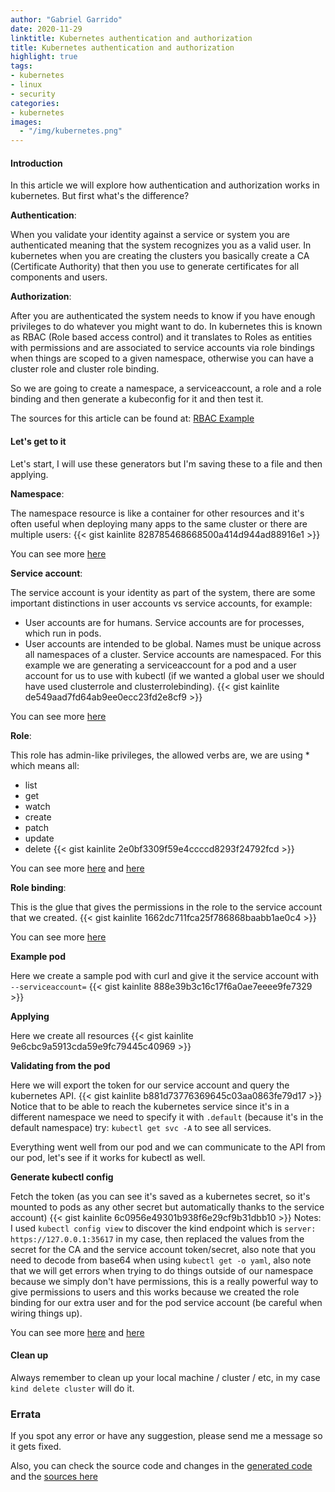 ```yaml
---
author: "Gabriel Garrido"
date: 2020-11-29
linktitle: Kubernetes authentication and authorization
title: Kubernetes authentication and authorization
highlight: true
tags:
- kubernetes
- linux
- security
categories:
- kubernetes
images:
  - "/img/kubernetes.png"
---
```


#### Introduction
In this article we will explore how authentication and authorization works in kubernetes. But first what's the difference?

**Authentication**:

When you validate your identity against a service or system you are authenticated meaning that the system recognizes you as a valid user. In kubernetes when you are creating the clusters you basically create a CA (Certificate Authority) that then you use to generate certificates for all components and users.

**Authorization**:

After you are authenticated the system needs to know if you have enough privileges to do whatever you might want to do. In kubernetes this is known as RBAC (Role based access control) and it translates to Roles as entities with permissions and are associated to service accounts via role bindings when things are scoped to a given namespace, otherwise you can have a cluster role and cluster role binding.

So we are going to create a namespace, a serviceaccount, a role and a role binding and then generate a kubeconfig for it and then test it.

The sources for this article can be found at: [RBAC Example](https://github.com/kainlite/rbac-example)

#### Let's get to it
Let's start, I will use these generators but I'm saving these to a file and then applying.

**Namespace**:

The namespace resource is like a container for other resources and it's often useful when deploying many apps to the same cluster or there are multiple users:
{{< gist kainlite 828785468668500a414d944ad88916e1 >}}

You can see more [here](https://kubernetes.io/docs/concepts/overview/working-with-objects/namespaces/)

**Service account**:

The service account is your identity as part of the system, there are some important distinctions in user accounts vs service accounts, for example:
* User accounts are for humans. Service accounts are for processes, which run in pods.
* User accounts are intended to be global. Names must be unique across all namespaces of a cluster. Service accounts are namespaced.
For this example we are generating a serviceaccount for a pod and a user account for us to use with kubectl (if we wanted a global user we should have used clusterrole and clusterrolebinding).
{{< gist kainlite de549aad7fd64ab9ee0ecc23fd2e8cf9 >}}

You can see more [here](https://kubernetes.io/docs/reference/access-authn-authz/authentication/)

**Role**:

This role has admin-like privileges, the allowed verbs are, we are using \* which means all:
* list
* get
* watch
* create
* patch
* update
* delete
{{< gist kainlite 2e0bf3309f59e4ccccd8293f24792fcd >}}

You can see more [here](https://kubernetes.io/docs/reference/access-authn-authz/authorization/#determine-the-request-verb)
and [here](https://kubernetes.io/docs/reference/access-authn-authz/rbac/#clusterrole-example)

**Role binding**:

This is the glue that gives the permissions in the role to the service account that we created.
{{< gist kainlite 1662dc711fca25f786868baabb1ae0c4 >}}

You can see more [here](https://kubernetes.io/docs/reference/access-authn-authz/rbac/#clusterrolebinding-example)

**Example pod**

Here we create a sample pod with curl and give it the service account with `--serviceaccount=`
{{< gist kainlite 888e39b3c16c17f6a0ae7eeee9fe7329 >}}

**Applying**

Here we create all resources
{{< gist kainlite 9e6cbc9a5913cda59e9fc79445c40969 >}}

**Validating from the pod**

Here we will export the token for our service account and query the kubernetes API.
{{< gist kainlite b881d73776369645c03aa0863fe79d17 >}}
Notice that to be able to reach the kubernetes service since it's in a different namespace we need to specify it with `.default` (because it's in the default namespace) try: `kubectl get svc -A` to see all services.

Everything went well from our pod and we can communicate to the API from our pod, let's see if it works for kubectl as well.

**Generate kubectl config**

Fetch the token (as you can see it's saved as a kubernetes secret, so it's mounted to pods as any other secret but automatically thanks to the service account)
{{< gist kainlite 6c0956e49301b938f6e29cf9b31dbb10 >}}
Notes: I used `kubectl config view` to discover the kind endpoint which is `server: https://127.0.0.1:35617` in my case, then replaced the values from the secret for the CA and the service account token/secret, also note that you need to decode from base64 when using `kubectl get -o yaml`, also note that we will get errors when trying to do things outside of our namespace because we simply don't have permissions, this is a really powerful way to give permissions to users and this works because we created the role binding for our extra user and for the pod service account (be careful when wiring things up).

You can see more [here](http://docs.shippable.com/deploy/tutorial/create-kubeconfig-for-self-hosted-kubernetes-cluster/)
and [here](https://kubernetes.io/docs/tasks/access-application-cluster/configure-access-multiple-clusters/)

#### Clean up
Always remember to clean up your local machine / cluster / etc, in my case `kind delete cluster` will do it.

### Errata
If you spot any error or have any suggestion, please send me a message so it gets fixed.

Also, you can check the source code and changes in the [generated code](https://github.com/kainlite/kainlite.github.io) and the [sources here](https://github.com/kainlite/blog)

